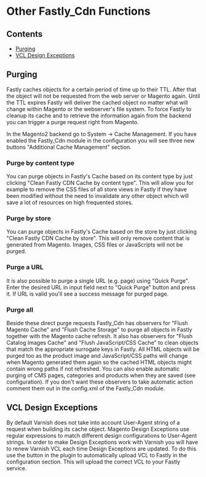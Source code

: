 # Other Fastly_Cdn Functions

## Contents

* [Purging](#purging)
* [VCL Design Exceptions](#vcl-design-exceptions)

## Purging

Fastly caches objects for a certain period of time up to their TTL.
After that the object will not be requested from the web server or Magento
again. Until the TTL expires Fastly will deliver the cached object no matter
what will change within Magento or the webserver's file system. To force Fastly
to cleanup its cache and to retrieve the information again from the backend
you can trigger a purge request right from Magento.

In the Magento2 backend go to System -> Cache Management. If you have enabled
the Fastly_Cdn module in the configuration you will see three new buttons
"Additional Cache Management" section.

### Purge by content type

You can purge objects in Fastly's Cache based on its content type by just
clicking "Clean Fastly CDN Cache by content type". This will allow you for
example to remove the CSS files of all store views in Fastly if they have been
modified without the need to invalidate any other object which will save a lot
of resources on high frequented stores.

### Purge by store

You can purge objects in Fastly's Cache based on the store by just clicking
"Clean Fastly CDN Cache by store". This will only remove content that is
generated from Magento. Images, CSS files or JavaScripts will not be purged.

### Purge a URL

It is also possible to purge a single URL (e.g. page) using "Quick Purge".
Enter the desired URL in input field next to "Quick Purge" button and press
it. If URL is valid you'll see a success message for purged page.

### Purge all

Beside these direct purge requests Fastly_Cdn has observers for "Flush Magento
Cache" and "Flush Cache Storage" to purge all objects in Fastly together with
the Magento cache refresh. It also has observers for "Flush Catalog Images
Cache" and "Flush JavaScript/CSS Cache" to clean objects that match the
appropriate surrogate keys in Fastly. All HTML objects will be purged too as
the product image and JavaScript/CSS paths will change when Magento generated
them again so the cached HTML objects might contain wrong paths if not
refreshed. You can also enable automatic purging of CMS pages, categories and
products when they are saved (see configuration). If you don't want these
observers to take automatic action comment them out in the config.xml of the
Fastly_Cdn module.

## VCL Design Exceptions

By default Varnish does not take into account
User-Agent string of a request when building its cache object. Magento Design
Exceptions use regular expressions to match different design configurations to
User-Agent strings. In order to make Design Exceptions work with Varnish you
will have to renew Varnish VCL each time Design Exceptions are updated.
To do this use the button in the plugin to automatically upload VCL to Fastly in the
configuration section. This will upload the correct VCL to your Fastly service.
